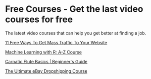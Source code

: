 # Free Courses - Get the last video courses for free
The latest video courses that can help you get better at finding a job.
<p>
<a href="https://favoritecourse.one/11-free-ways-to-get-mass-traffic-to-your-website">11 Free Ways To Get Mass Traffic To Your Website</a>
</p>
<p>
<a href="https://favoritecourse.one/machine-learning-with-r-a-z-course">Machine Learning with R: A-Z Course</a>
</p>
<p>
<a href="https://favoritecourse.one/carnatic-flute-basics-beginners-guide">
            Carnatic Flute Basics | Beginner's Guide        </a>
</p>
<p>
<a href="https://favoritecourse.one/the-ultimate-ebay-dropshipping-course">
            The Ultimate eBay Dropshipping Course        </a>
</p>
